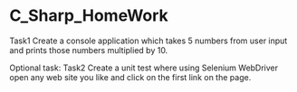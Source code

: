 # C_Sharp_HomeWork
Task1 
Create a console application which takes 5 numbers from user input and prints those numbers multiplied by 10.

Optional task:
Task2
Create a unit test where using Selenium WebDriver open any web site you like and click on the first link on the page.

